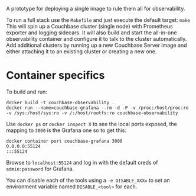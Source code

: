 A prototype for deploying a single image to rule them all for observability.

To run a full stack use the `Makefile` and just execute the default target: `make`
This will spin up a Couchbase cluster (single node) with Prometheus exporter and logging sidecars.
It will also build and start the all-in-one observability container and configure it to talk to the cluster automatically.
Add additional clusters by running up a new Couchbase Server image and either attaching it to an existing cluster or creating a new one.

# Container specifics
To build and run:
```
docker build -t couchbase-observability .
docker run --name=couchbase-grafana --rm -d -P -v /proc:/host/proc:ro -v /sys:/host/sys:ro -v /:/host/rootfs:ro couchbase-observability
```
Use `docker ps` or `docker inspect X` to see the local ports exposed, the mapping to `3000` is the Grafana one so to get this:
```
docker container port couchbase-grafana 3000
0.0.0.0:55124
:::55124
```
Browse to `localhost:55124` and log in with the default creds of `admin:password` for Grafana.

You can disable each of the tools using a `-e DISABLE_XXX=` to set an environment variable named `DISABLE_<tool>` for each.
